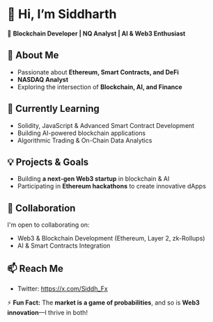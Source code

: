 # 👋 Hi, I’m Siddharth

🚀 **Blockchain Developer | NQ Analyst | AI & Web3 Enthusiast**  

## 👀 About Me  
- Passionate about **Ethereum, Smart Contracts, and DeFi**  
- **NASDAQ Analyst** 
- Exploring the intersection of **Blockchain, AI, and Finance**  

## 🌱 Currently Learning  
- Solidity, JavaScript & Advanced Smart Contract Development  
- Building AI-powered blockchain applications  
- Algorithmic Trading & On-Chain Data Analytics  

## 💡 Projects & Goals  
- Building **a next-gen Web3 startup** in blockchain & AI   
- Participating in **Ethereum hackathons** to create innovative dApps  

## 💞️ Collaboration  
I'm open to collaborating on:  
- Web3 & Blockchain Development (Ethereum, Layer 2, zk-Rollups)  
- AI & Smart Contracts Integration    

## 📫 Reach Me  
- Twitter:  https://x.com/Siddh_Fx 

⚡ **Fun Fact:** The **market is a game of probabilities**, and so is **Web3 innovation**—I thrive in both!  
